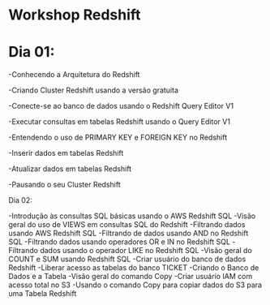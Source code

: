 # Workshop Redshift


# Dia 01:
-Conhecendo a Arquitetura do Redshift

-Criando Cluster Redshift usando a versão gratuita

-Conecte-se ao banco de dados usando o Redshift Query Editor V1

-Executar consultas em tabelas Redshift usando o Query Editor V1

-Entendendo o uso de PRIMARY KEY e FOREIGN KEY no Redshift

-Inserir dados em tabelas Redshift

-Atualizar dados em tabelas Redshift

-Pausando o seu Cluster Redshift




Dia 02:

-Introdução às consultas SQL básicas usando o AWS Redshift SQL
-Visão geral do uso de VIEWS em consultas SQL do Redshift
-Filtrando dados usando AWS Redshift SQL
-Filtrando de dados usando AND no Redshift SQL
-Filtrando dados usando operadores OR e IN no Redshift SQL
-Filtrando dados usando o operador LIKE no Redshift SQL
-Visão geral do COUNT e SUM usando Redshift SQL
-Criar usuário do banco de dados Redshift
-Liberar acesso as tabelas do banco TICKET
-Criando o Banco de Dados e a Tabela
-Visão geral do comando Copy
-Criar usuário IAM com acesso total no S3
-Usando o comando Copy para copiar dados do S3 para uma Tabela Redshift













 
